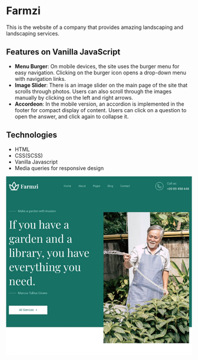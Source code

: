 # Farmzi
<p>
  This is the website of a company that provides amazing landscaping and landscaping services.
</p>

<h2>Features on Vanilla JavaScript</h2>
<ul>
  <li> <b>Menu Burger</b>:  On mobile devices, the site uses the burger menu for easy navigation. Clicking on the burger icon opens a drop-down menu with navigation links.</li>
  <li><b>Image Slider</b>: There is an image slider on the main page of the site that scrolls through photos. Users can also scroll through the images manually by clicking on the left and right arrows.</li>
  <li><b>Accordeon</b>: In the mobile version, an accordion is implemented in the footer for compact display of content. Users can click on a question to open the answer, and click again to collapse it.</li>
</ul>


<h2>
  Technologies
</h2>
<ul>
  <li>HTML</li>
  <li>CSS(SCSS)</li>
  <li>Vanilla Javascript</li>
  <li>Media queries for responsive design</li>
</ul>


<img src="https://github.com/zHelga/Farmzi/raw/main/1.png" />
